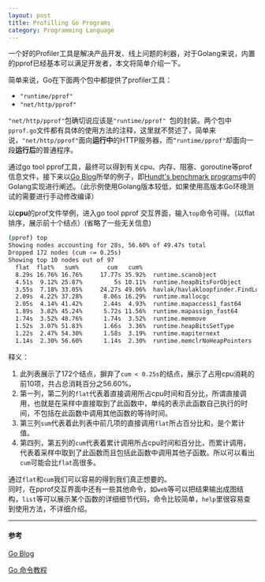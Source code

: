 ```yaml
---
layout: post
title: Profilling Go Programs
category: Programming Language
---
```


一个好的Profiler工具是解决产品开发、线上问题的利器，对于Golang来说，内置的pprof已经基本可以满足开发者，本文将简单介绍一下。

简单来说，Go在下面两个包中都提供了profiler工具：

* `"runtime/pprof" `
* `"net/http/pprof"`

`"net/http/pprof"`包确切说应该是`"runtime/pprof" `包的封装。两个包中`pprof.go`文件都有具体的使用方法的注释，这里就不赘述了，简单来说，`"net/http/pprof"`面向**运行中**的HTTP服务器，而`“runtime/pprof"`却面向一段**运行后**的普通程序。

通过go tool pprof工具，最终可以得到有关cpu、内存、阻塞、goroutine等prof信息文件，接下来以[Go Blog](https://blog.golang.org/profiling-go-programs)所举的例子，即[Hundt's benchmark programs](https://github.com/hundt98847/multi-language-bench)中的Golang实现进行阐述。（此示例使用Golang版本较低，如果使用高版本Go环境测试的需要进行手动修改编译）

以**cpu**的prof文件举例，进入go tool pprof 交互界面，输入`top`命令可得。（以flat排序，展示前十个结点）(省略了一些无关信息)

```sh
(pprof) top
Showing nodes accounting for 28s, 56.60% of 49.47s total
Dropped 172 nodes (cum <= 0.25s)
Showing top 10 nodes out of 97
  flat  flat%   sum%        cum   cum%
  8.29s 16.76% 16.76%     17.77s 35.92%  runtime.scanobject
  4.51s  9.12% 25.87%         5s 10.11%  runtime.heapBitsForObject 
  3.55s  7.18% 33.05%     24.27s 49.06%  havlak/havlakloopfinder.FindLoops
  2.09s  4.22% 37.28%      8.06s 16.29%  runtime.mallocgc 
  2.05s  4.14% 41.42%      2.44s  4.93%  runtime.mapaccess1_fast64 
  1.89s  3.82% 45.24%      5.72s 11.56%  runtime.mapassign_fast64 
  1.74s  3.52% 48.76%      1.74s  3.52%  runtime.memmove 
  1.52s  3.07% 51.83%      1.66s  3.36%  runtime.heapBitsSetType 
  1.22s  2.47% 54.30%      1.58s  3.19%  runtime.mapiternext 
  1.14s  2.30% 56.60%      1.14s  2.30%  runtime.memclrNoHeapPointers 
```
释义：

1. 此列表展示了172个结点，摒弃了`cum < 0.25s`的结点，展示了占用cpu消耗的前10项，共占总消耗百分之56.60%。
2. 第一列，第二列的`flat`代表着直接调用所占cpu时间和百分比，所谓直接调用，也就是在采样中直接取到了此函数中，单纯的表示此函数自己执行的时间，不包括在此函数中调用其他函数的等待时间。
3. 第三列`sum`代表着此列表中前几项的直接调用`flat`所占百分比和，是个累计值。
4. 第四列，第五列的`cum`代表着累计调用所占cpu时间和百分比，而累计调用，代表着采样中取到了此函数而且包括此函数中调用其他子函数。所以可以看出`cum`可能会比`flat`高很多。

通过`flat`和`cum`我们可以容易的得到我们真正想要的。  
同时，在pprof交互界面中还有一些其他命令，如`web`等可以把结果输出成图结构，`list`等可以展示某个函数的详细细节代码，命令比较简单，`help`里很容易查到使用方法，不详细介绍。

---

####  参考

[Go Blog](https://blog.golang.org/profiling-go-programs)

[Go 命令教程](https://github.com/hyper0x/go_command_tutorial/blob/master/0.12.md)
